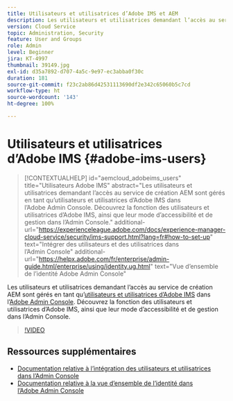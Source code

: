 ```yaml
---
title: Utilisateurs et utilisatrices d’Adobe IMS et AEM
description: Les utilisateurs et utilisatrices demandant l’accès au service de création AEM sont gérés en tant qu’utilisateurs et utilisatrices d’Adobe IMS dans l’Adobe Admin Console. Découvrez la fonction des utilisateurs et utilisatrices d’Adobe IMS, ainsi que leur mode d’accessibilité et de gestion dans l’Admin Console.
version: Cloud Service
topic: Administration, Security
feature: User and Groups
role: Admin
level: Beginner
jira: KT-4997
thumbnail: 39149.jpg
exl-id: d35a7892-d707-4a5c-9e97-ec3abba0f30c
duration: 181
source-git-commit: f23c2ab86d42531113690df2e342c65060b5c7cd
workflow-type: ht
source-wordcount: '143'
ht-degree: 100%

---
```


# Utilisateurs et utilisatrices d’Adobe IMS {#adobe-ims-users}

>[!CONTEXTUALHELP]
>id="aemcloud_adobeims_users"
>title="Utilisateurs Adobe IMS"
>abstract="Les utilisateurs et utilisatrices demandant l’accès au service de création AEM sont gérés en tant qu’utilisateurs et utilisatrices d’Adobe IMS dans l’Adobe Admin Console. Découvrez la fonction des utilisateurs et utilisatrices d’Adobe IMS, ainsi que leur mode d’accessibilité et de gestion dans l’Admin Console."
>additional-url="https://experienceleague.adobe.com/docs/experience-manager-cloud-service/security/ims-support.html?lang=fr#how-to-set-up" text="Intégrer des utilisateurs et des utilisatrices dans l’Admin Console"
>additional-url="https://helpx.adobe.com/fr/enterprise/admin-guide.html/enterprise/using/identity.ug.html" text="Vue d’ensemble de l’identité Adobe Admin Console"

Les utilisateurs et utilisatrices demandant l’accès au service de création AEM sont gérés en tant qu’[utilisateurs et utilisatrices d’Adobe IMS](https://helpx.adobe.com/fr/enterprise/using/set-up-identity.html) dans l’[Adobe Admin Console](https://adminconsole.adobe.com). Découvrez la fonction des utilisateurs et utilisatrices d’Adobe IMS, ainsi que leur mode d’accessibilité et de gestion dans l’Admin Console.

>[!VIDEO](https://video.tv.adobe.com/v/39149?quality=12&learn=on)

## Ressources supplémentaires

+ [Documentation relative à l’intégration des utilisateurs et utilisatrices dans l’Admin Console](https://experienceleague.adobe.com/docs/experience-manager-cloud-service/content/security/ims-support.html?lang=fr#onboarding-users-in-admin-console)
+ [Documentation relative à la vue d’ensemble de l’identité dans l’Adobe Admin Console](https://helpx.adobe.com/fr/enterprise/using/identity.html)
